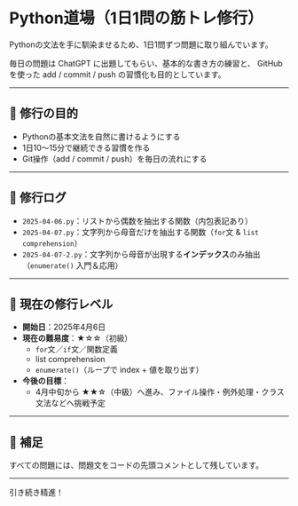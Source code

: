 # Python道場（1日1問の筋トレ修行）

Pythonの文法を手に馴染ませるため、1日1問ずつ問題に取り組んでいます。

毎日の問題は ChatGPT に出題してもらい、基本的な書き方の練習と、
GitHub を使った add / commit / push の習慣化も目的としています。

---

## 🥋 修行の目的

- Pythonの基本文法を自然に書けるようにする
- 1日10〜15分で継続できる習慣を作る
- Git操作（add / commit / push）を毎日の流れにする

---

## 📅 修行ログ

- `2025-04-06.py`：リストから偶数を抽出する関数（内包表記あり）
- `2025-04-07.py`：文字列から母音だけを抽出する関数（`for`文 & `list comprehension`）
- `2025-04-07-2.py`：文字列から母音が出現する**インデックス**のみ抽出（`enumerate()` 入門＆応用）

---

## 🧗 現在の修行レベル

- **開始日**：2025年4月6日
- **現在の難易度**：★☆☆（初級）
  - `for`文／`if`文／関数定義
  - list comprehension
  - `enumerate()`（ループで index + 値を取り出す）
- **今後の目標**：
  - 4月中旬から ★★☆（中級）へ進み、ファイル操作・例外処理・クラス文法などへ挑戦予定

---

## 📘 補足

すべての問題には、問題文をコードの先頭コメントとして残しています。

---

引き続き精進！